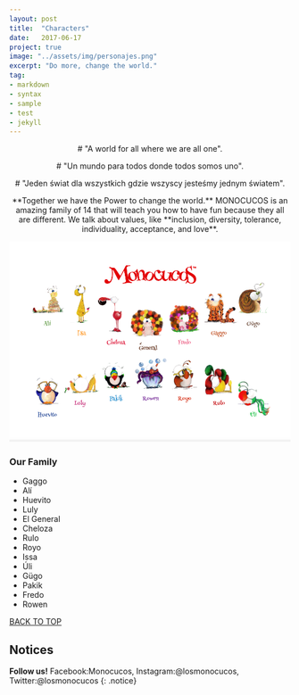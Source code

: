 ```yaml
---
layout: post
title:  "Characters"
date:   2017-06-17
project: true
image: "../assets/img/personajes.png"
excerpt: "Do more, change the world."
tag:
- markdown
- syntax
- sample
- test
- jekyll
---
```


<p align="center">
# "A world for all where we are all one".
<p align="center">
# "Un mundo para todos donde todos somos uno".
<p align="center"> 
# "Jeden świat dla wszystkich gdzie wszyscy jesteśmy jednym światem".

<p align="center">
**Together we have the Power to change the world.**
MONOCUCOS is an amazing family of 14 that will teach you how to have fun because they all are different. We talk about values, like **inclusion, diversity, tolerance, individuality, acceptance, and love**.

![Logo](../assets/img/14.png)







### Our Family

* Gaggo
* Alí
* Huevito
* Luly
* El General
* Cheloza
* Rulo
* Royo
* Issa
* Úli
* Gügo
* Pakik
* Fredo
* Rowen



<div markdown="0"><a href="#" class="btn btn-success">BACK TO TOP</a></div>

## Notices

**Follow us!** Facebook:Monocucos, Instagram:@losmonocucos, Twitter:@losmonocucos
{: .notice}
